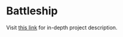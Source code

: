 # Battleship

Visit [this link](https://u.osu.edu/fe1181au19sec35887j/) for in-depth project description.
